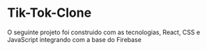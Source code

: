 # Tik-Tok-Clone
O seguinte projeto foi construido com as tecnologias, React, CSS e JavaScript integrando com a base do Firebase
